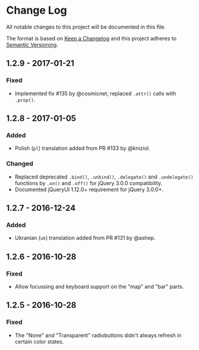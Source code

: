 # Change Log
All notable changes to this project will be documented in this file.

The format is based on [Keep a Changelog](http://keepachangelog.com/) 
and this project adheres to [Semantic Versioning](http://semver.org/).

## 1.2.9 - 2017-01-21
### Fixed
- Implemented fix #135 by @cosmicnet; replaced `.attr()` calls with `.prop()`.

## 1.2.8 - 2017-01-05
### Added
- Polish (`pl`) translation added from PR #133 by @kniziol.
### Changed
- Replaced deprecated `.bind()`, `.unbind()`, `.delegate()` and `.undelegate()`
functions by `.on()` and `.off()` for jQuery 3.0.0 compatibility.
- Documented jQueryUI 1.12.0+ requirement for jQuery 3.0.0+.

## 1.2.7 - 2016-12-24
### Added
- Ukranian (`uk`) translation added from PR #131 by @ashep.

## 1.2.6 - 2016-10-28
### Fixed
- Allow focussing and keyboard support on the "map" and "bar" parts.

## 1.2.5 - 2016-10-28
### Fixed
- The "None" and "Transparent" radiobuttons didn't always refresh in certain
color states.
